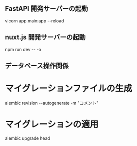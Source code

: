 ## FastAPI 開発サーバーの起動

vicorn app.main:app --reload

## nuxt.js 開発サーバーの起動

npm run dev -- -o

## データベース操作関係

# マイグレーションファイルの生成

alembic revision --autogenerate -m "コメント"

# マイグレーションの適用

alembic upgrade head
